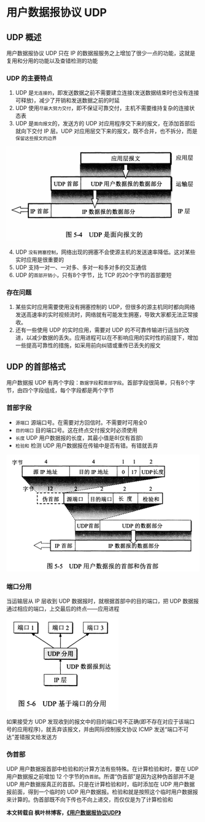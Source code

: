 # 用户数据报协议 UDP

## UDP 概述

用户数据报协议 UDP 只在 IP 的数据报服务之上增加了很少一点的功能，这就是复用和分用的功能以及查错检测的功能

### UDP 的主要特点

1. UDP 是`无连接的`，即发送数据之前不需要建立连接(发送数据结束时也没有连接可释放)，减少了开销和发送数据之前的时延
2. UDP 使用`尽最大努力交付`，即不保证可靠交付，主机不需要维持复杂的连接状态表
3. UDP 是`面向报文`的，发送方的 UDP 对应用程序交下来的报文，在添加首部后就向下交付 IP 层。UDP 对应用层交下来的报文，既不合并，也不拆分，而是`保留这些报文的边界`

![UDP协议-图1](../assets/01-net/udp-01.png)

4. UDP `没有拥塞控制`，网络出现的拥塞不会使源主机的发送速率降低。这对某些实时应用是很重要的
5. UDP 支持一对一、一对多、多对一和多对多的交互通信
6. UDP 的`首部开销小`，只有8个字节，比 TCP 的20个字节的首部要短

### 存在问题

1. 某些实时应用需要使用没有拥塞控制的 UDP，但很多的源主机同时都向网络发送高速率的实时视频流时，网络就有可能发生拥塞，导致大家都无法正常接收。
2. 还有一些使用 UDP 的实时应用，需要对 UDP 的不可靠传输进行适当的改进，以减少数据的丢失。应用进程可以在不影响应用的实时性的前提下，增加一些提高可靠性的措施，如采用前向纠错或重传已丢失的报文

## UDP 的首部格式

用户数据报 UDP 有两个字段：`数据字段`和`首部字段`。首部字段很简单，只有8个字节，由四个字段组成，每个字段都是两个字节

### 首部字段

- `源端口` 源端口号。在需要对方回信时。不需要时可用全0
- `目的端口` 目的端口号。这在终点交付报文时必须使用
- `长度` UDP 用户数据报的长度，其最小值是8(仅有首部)
- `检验和` 检测 UDP 用户数据报在传输中是否有错。有错就丢弃

![UDP协议-图2](../assets/01-net/udp-02.png)

### 端口分用

当运输层从 IP 层收到 UDP 数据报时，就根据首部中的目的端口，把 UDP 数据报通过相应的端口，上交最后的终点——应用进程

![UDP协议-图3](../assets/01-net/udp-03.png)

如果接受方 UDP 发现收到的报文中的目的端口号不正确(即不存在对应于该端口号的应用程序)，就丢弃该报文，并由网际控制报文协议 ICMP 发送“端口不可达”差错报文给发送方

### 伪首部

UDP 用户数据报首部中检验和的计算方法有些特殊。在计算检验和时，要在 UDP 用户数据报之前增加 12 个字节的`伪首部`。所谓“伪首部”是因为这种伪首部并不是 UDP 用户数据报真正的首部。只是在计算检验和时，临时添加在 UDP 用户数据报前面，得到一个临时的 UDP 用户数据报。检验和就是按照这个临时用户数据报来计算的。伪首部既不向下传也不向上递交，而仅仅是为了计算检验和

**本文转载自 枫叶林博客，<a href="https://blog.maplemark.cn/2019/04/用户数据报协议udp.html">《用户数据报协议UDP》</a>**